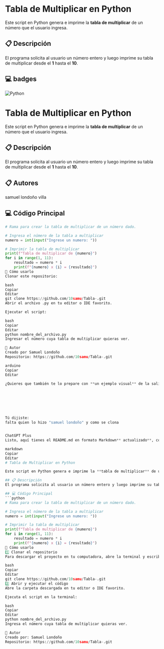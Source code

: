 # Tabla de Multiplicar en Python

Este script en Python genera e imprime la **tabla de multiplicar** de un número que el usuario ingresa.

## 📋 Descripción
El programa solicita al usuario un número entero y luego imprime su tabla de multiplicar desde el **1** hasta el **10**.

## 💻 badges 

![Python](https://img.shields.io/badge/Python-3.13-3776AB?style=for-the-badge&logo=python&logoColor=white)


# Tabla de Multiplicar en Python

Este script en Python genera e imprime la **tabla de multiplicar** de un número que el usuario ingresa.

## 📋 Descripción
El programa solicita al usuario un número entero y luego imprime su tabla de multiplicar desde el **1** hasta el **10**.

## 📋 Autores
samuel londoño villa

## 💻 Código Principal
```python
# Rama para crear la tabla de multiplicar de un número dado.

# Ingresa el número de la tabla a multiplicar
numero = int(input("Ingrese un numero: "))

# Imprimir la tabla de multiplicar
print(f"Tabla de multiplicar de {numero}")
for i in range(1, 11):
    resultado = numero * i
    print(f"{numero} x {i} = {resultado}")
🚀 Cómo usarlo
Clonar este repositorio:

bash
Copiar
Editar
git clone https://github.com/10samu/Tabla-.git
Abrir el archivo .py en tu editor o IDE favorito.

Ejecutar el script:

bash
Copiar
Editar
python nombre_del_archivo.py
Ingresar el número cuya tabla de multiplicar quieras ver.

📌 Autor
Creado por Samuel Londoño
Repositorio: https://github.com/10samu/Tabla-.git

arduino
Copiar
Editar

¿Quieres que también te lo prepare con **un ejemplo visual** de la salida en consola para que se vea más atractivo en GitHub?







Tú dijiste:
falta quien lo hizo "samuel londoño" y como se clona 


ChatGPT Plus
Listo, aquí tienes el README.md en formato Markdown** actualizado**, con tu nombre y la explicación clara de cómo clonar el repositorio:

markdown
Copiar
Editar
# Tabla de Multiplicar en Python

Este script en Python genera e imprime la **tabla de multiplicar** de un número que el usuario ingresa.

## 📋 Descripción
El programa solicita al usuario un número entero y luego imprime su tabla de multiplicar desde el **1** hasta el **10**.

## 💻 Código Principal
```python
# Rama para crear la tabla de multiplicar de un número dado.

# Ingresa el número de la tabla a multiplicar
numero = int(input("Ingrese un numero: "))

# Imprimir la tabla de multiplicar
print(f"Tabla de multiplicar de {numero}")
for i in range(1, 11):
    resultado = numero * i
    print(f"{numero} x {i} = {resultado}")
🚀 Cómo usarlo
1️⃣ Clonar el repositorio
Para descargar el proyecto en tu computadora, abre la terminal y escribe:

bash
Copiar
Editar
git clone https://github.com/10samu/Tabla-.git
2️⃣ Abrir y ejecutar el código
Abre la carpeta descargada en tu editor o IDE favorito.

Ejecuta el script en la terminal:

bash
Copiar
Editar
python nombre_del_archivo.py
Ingresa el número cuya tabla de multiplicar quieras ver.

📌 Autor
Creado por: Samuel Londoño
Repositorio: https://github.com/10samu/Tabla-.git
